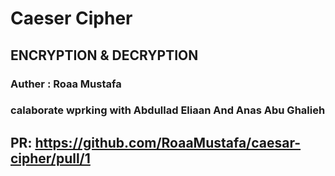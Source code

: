 # Caeser Cipher

## ENCRYPTION & DECRYPTION

### Auther : Roaa Mustafa

### calaborate wprking with Abdullad Eliaan And Anas Abu Ghalieh

## PR: https://github.com/RoaaMustafa/caesar-cipher/pull/1



